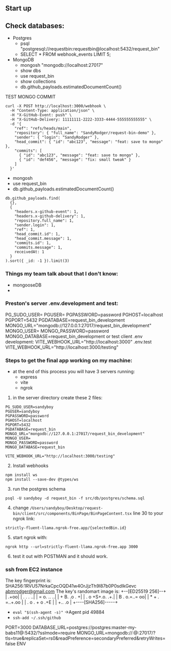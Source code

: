 ## Start up

## Check databases:

- Postgres
  - psql "postgresql://requestbin:requestbin@localhost:5432/request_bin"
  - SELECT * FROM webhook_events LIMIT 5;
- MongoDB
  - mongosh "mongodb://localhost:27017"
  - show dbs
  - use request_bin
  - show collections
  - db.github_payloads.estimatedDocumentCount()

TEST MONGO COMMIT
```
curl -X POST http://localhost:3000/webhook \
  -H "Content-Type: application/json" \
  -H "X-GitHub-Event: push" \
  -H "X-GitHub-Delivery: 11111111-2222-3333-4444-555555555555" \
  -d '{
    "ref": "refs/heads/main",
    "repository": { "full_name": "SandyRodger/request-bin-demo" },
    "sender": { "login": "SandyRodger" },
    "head_commit": { "id": "abc123", "message": "feat: save to mongo" },
    "commits": [
      { "id": "abc123", "message": "feat: save to mongo" },
      { "id": "def456", "message": "fix: small tweak" }
    ]
  }'
```
- mongosh
- use request_bin
- db.github_payloads.estimatedDocumentCount()
```
db.github_payloads.find(
  {},
  {
    "headers.x-github-event": 1,
    "headers.x-github-delivery": 1,
    "repository.full_name": 1,
    "sender.login": 1,
    "ref": 1,
    "head_commit.id": 1,
    "head_commit.message": 1,
    "commits.id": 1,
    "commits.message": 1,
    receivedAt: 1
  }
).sort({ _id: -1 }).limit(3)
```

### Things my team talk about that I don't know:

- mongooseDB
- 

### Preston's server .env.development and test:

PG_SUDO_USER=
PGUSER=
PGPASSWORD=password
PGHOST=localhost
PGPORT=5432
PGDATABASE=request_bin_development
MONGO_URL="mongodb://127.0.0.1:27017/request_bin_development"
MONGO_USER=
MONGO_PASSWORD=password
MONGO_DATABASE=request_bin_development or test
client .env development:
VITE_WEBHOOK_URL="http://localhost:3000"
.env.test
VITE_WEBHOOK_URL="http://localhost:3000/testing"

### Steps to get the final app working on my machine:

- at the end of this process you will have 3 servers running:
  - express
  - vite
  - ngrok

1. in the server directory create these 2 files:

```.env.development
PG_SUDO_USER=sandyboy
PGUSER=sandyboy
PGPASSWORD=password
PGHOST=localhost
PGPORT=5432
PGDATABASE=request_bin
MONGO_URL="mongodb://127.0.0.1:27017/request_bin_development"
MONGO_USER=
MONGO_PASSWORD=password
MONGO_DATABASE=request_bin
```

```.env.test
VITE_WEBHOOK_URL="http://localhost:3000/testing"
```

2. Install webhooks

```
npm install ws
npm install --save-dev @types/ws
```

3. run the postgres schema

```
psql -U sandyboy -d request_bin -f src/db/postgres/schema.sql
```

4. change `/Users/sandyboy/Desktop/request-bin/client/src/components/BinPage/BinPageContent.tsx` line 30 to your ngrok link:

`strictly-fluent-llama.ngrok-free.app/{selectedBin.id}`

5. start ngrok with:

`ngrok http --url=strictly-fluent-llama.ngrok-free.app 3000`

6. test it out with POSTMAN and it should work.


### ssh from EC2 instance

The key fingerprint is:
SHA256:1RVU57NrkaCpcOQD41w4OrJjzTh9l87b0P0sdIkGevc abmrodger@gmail.com
The key's randomart image is:
+--[ED25519 256]--+
|             .+oo|
|        .  . . ..|
|       = o. .. ..|
|      + B. .o . +|
|   . o +S+.o. .+.|
|    B . o.=..= oo|
|   * + . =..+.oo |
|  . o . + o  .+E |
|         +..  .o |
+----[SHA256]-----+

- `eval "$(ssh-agent -s)"` ->Agent pid 49884
- `ssh-add ~/.ssh/github`

PORT=3000
DATABASE_URL=postgres://postgres:master-my-babs11@<rds-endpoint>:5432/<db>?sslmode=require
MONGO_URL=mongodb://<user>:<pass>@<docdb-endpoint>:27017/<db>?tls=true&replicaSet=rs0&readPreference=secondaryPreferred&retryWrites=false
ENV
